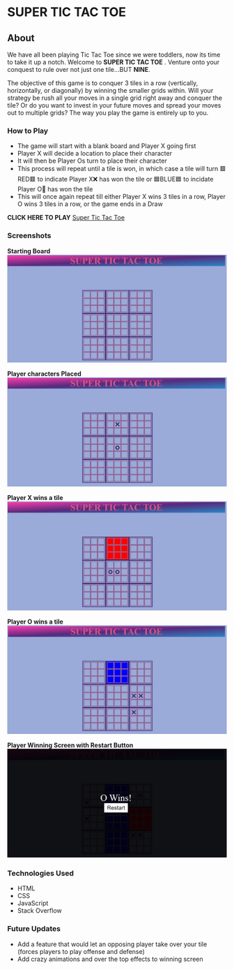 # SUPER TIC TAC TOE

## About

We have all been playing Tic Tac Toe since we were toddlers, now its time to take it up a notch. Welcome to **SUPER TIC TAC TOE** . Venture onto your conquest to rule over not just one tile...BUT **NINE**. 

The objective of this game is to conquer 3 tiles in a row (vertically, horizontally, or diagonally) by winning the smaller grids within. Will your strategy be rush all your moves in a single grid right away and conquer the tile? Or do you want to invest in your future moves and spread your moves out to multiple grids? The way you play the game is entirely up to you. 

### How to Play
- The game will start with a blank board and Player X going first 
- Player X will decide a location to place their character
- It will then be Player Os turn to place their character
- This process will repeat until a tile is won, in which case a tile will turn 🟥RED🟥 to indicate Player X❌ has won the tile or 🟦BLUE🟦 to incidate Player O🔵 has won the tile
- This will once again repeat till either Player X wins 3 tiles in a row, Player O wins 3 tiles in a row, or the game ends in a Draw

**CLICK HERE TO PLAY** [Super Tic Tac Toe](https://zainamirza.github.io/Project-1/)

### Screenshots 

**Starting Board** 
![](images/blank%20board.png)

**Player characters Placed**
![](images/Characters%20Placed.png)

**Player X wins a tile**
![](images/TileX.png)

**Player O wins a tile**
![](images/TileO.png)

**Player Winning Screen with Restart Button**
![](images/PlayerWins.png)

### Technologies Used
- HTML
- CSS
- JavaScript
- Stack Overflow

### Future Updates
- Add a feature that would let an opposing player take over your tile (forces players to play offense and defense)
- Add crazy animations and over the top effects to winning screen
